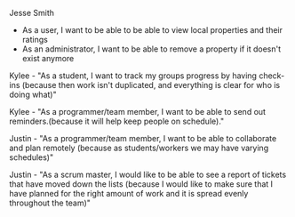 Jesse Smith
* As a user, I want to be able to be able to view local properties and their ratings
* As an administrator, I want to be able to remove a property if it doesn't exist anymore

Kylee - "As a student, I want to track my groups progress by having check-ins
	(because then work isn't duplicated, and everything is clear for who is doing
	 what)"

Kylee - "As a programmer/team member, I want to be able to send out reminders.(because
	 it will help keep people on schedule)."

Justin - "As a programmer/team member, I want to be able to collaborate and plan remotely (because as students/workers we may have varying schedules)"

Justin - "As a scrum master, I would like to be able to see a report of tickets that have moved down the lists (because I would like to make sure that I have planned for the right amount of work and it is spread evenly throughout the team)"
